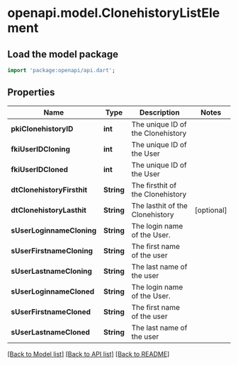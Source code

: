 # openapi.model.ClonehistoryListElement

## Load the model package
```dart
import 'package:openapi/api.dart';
```

## Properties
Name | Type | Description | Notes
------------ | ------------- | ------------- | -------------
**pkiClonehistoryID** | **int** | The unique ID of the Clonehistory | 
**fkiUserIDCloning** | **int** | The unique ID of the User | 
**fkiUserIDCloned** | **int** | The unique ID of the User | 
**dtClonehistoryFirsthit** | **String** | The firsthit of the Clonehistory | 
**dtClonehistoryLasthit** | **String** | The lasthit of the Clonehistory | [optional] 
**sUserLoginnameCloning** | **String** | The login name of the User. | 
**sUserFirstnameCloning** | **String** | The first name of the user | 
**sUserLastnameCloning** | **String** | The last name of the user | 
**sUserLoginnameCloned** | **String** | The login name of the User. | 
**sUserFirstnameCloned** | **String** | The first name of the user | 
**sUserLastnameCloned** | **String** | The last name of the user | 

[[Back to Model list]](../README.md#documentation-for-models) [[Back to API list]](../README.md#documentation-for-api-endpoints) [[Back to README]](../README.md)



